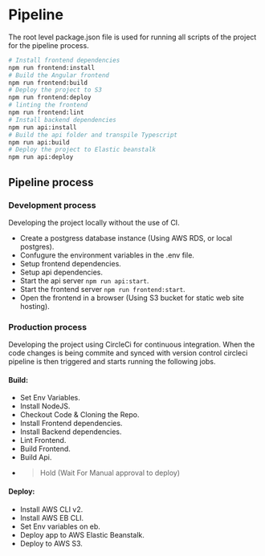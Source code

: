 # Pipeline

The root level package.json file is used for running all scripts of the project for the pipeline process.

```bash
# Install frontend dependencies
npm run frontend:install
# Build the Angular frontend
npm run frontend:build 
# Deploy the project to S3
npm run frontend:deploy 
# linting the frontend
npm run frontend:lint
# Install backend dependencies
npm run api:install
# Build the api folder and transpile Typescript
npm run api:build
# Deploy the project to Elastic beanstalk
npm run api:deploy
```
## Pipeline process

### Development process

Developing the project locally without the use of CI. 

* Create a postgress database instance (Using AWS RDS, or local postgres).
* Confugure the environment variables in the .env file.
* Setup frontend dependencies.
* Setup api dependencies.
* Start the api server `npm run api:start`.
* Start the frontend server `npm run frontend:start`.
* Open the frontend in a browser (Using S3 bucket for static web site hosting).

### Production process

Developing the project using CircleCi for continuous integration. 
When the code changes is being commite and synced with version control circleci pipeline is then triggered and starts running the following jobs.

#### Build:
* Set Env Variables.
* Install NodeJS.
* Checkout Code & Cloning the Repo.
* Install Frontend dependencies.
* Install Backend dependencies.
* Lint Frontend.
* Build Frontend.
* Build Api.
- > Hold (Wait For Manual approval to deploy) 

#### Deploy:
* Install AWS CLI v2.
* Install AWS EB CLI.
* Set Env variables on eb.
* Deploy app to AWS Elastic Beanstalk.
* Deploy to AWS S3.